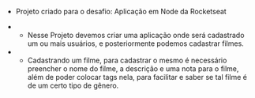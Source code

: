 * Projeto criado para o desafio: Aplicação em Node da Rocketseat

* * Nesse Projeto devemos criar uma aplicação onde será cadastrado um ou mais usuários, e posteriormente podemos cadastrar filmes.
* * Cadastrando um filme, para cadastrar o mesmo é necessário preencher o nome do filme, a descrição e uma nota para o filme, além de poder colocar tags nela, para facilitar e saber se tal filme é de um certo tipo de gênero.
